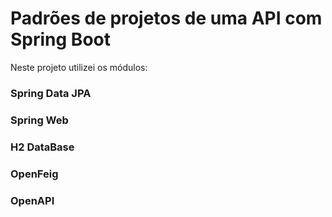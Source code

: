 # Padrões de projetos de uma API com Spring Boot

Neste projeto utilizei os módulos:

### Spring Data JPA
### Spring Web
### H2 DataBase
### OpenFeig
### OpenAPI
